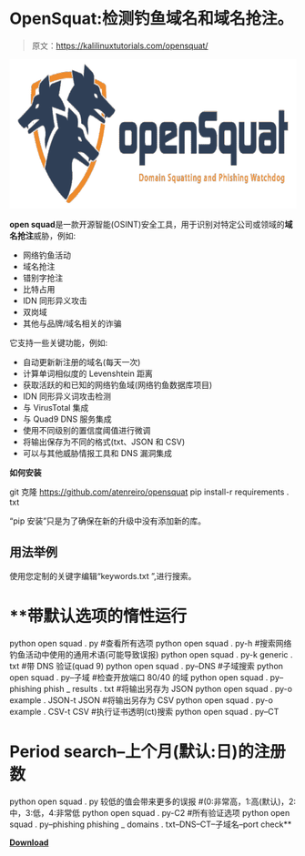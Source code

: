 # OpenSquat:检测钓鱼域名和域名抢注。

> 原文：<https://kalilinuxtutorials.com/opensquat/>

[![](img/36ad6d929f49abefc6a95e9d3d46576b.png)](https://blogger.googleusercontent.com/img/b/R29vZ2xl/AVvXsEiL3qH7RvS3uuUo6zGXaZA2iC8Y3dOmYCuISjxGG56zhizp3XGw1e0Hn2Ocp1eHRMjBpMxjRAL5LkZBPPMacBPVkvXYMFFVQJwgO2N9wBSc_D4b_Xe6r3iv-G3jRjhmANcnF1FXKL2MlCVB309zpQLGa18YGRxcM9P2ymUptMI18iIgeGBP_rTmoPOU/s728/openSquat_logo%20(1).png)

**open squad**是一款开源智能(OSINT)安全工具，用于识别对特定公司或领域的**域名抢注**威胁，例如:

*   网络钓鱼活动
*   域名抢注
*   错别字抢注
*   比特占用
*   IDN 同形异义攻击
*   双岗域
*   其他与品牌/域名相关的诈骗

它支持一些关键功能，例如:

*   自动更新新注册的域名(每天一次)
*   计算单词相似度的 Levenshtein 距离
*   获取活跃的和已知的网络钓鱼域(网络钓鱼数据库项目)
*   IDN 同形异义词攻击检测
*   与 VirusTotal 集成
*   与 Quad9 DNS 服务集成
*   使用不同级别的置信度阈值进行微调
*   将输出保存为不同的格式(txt、JSON 和 CSV)
*   可以与其他威胁情报工具和 DNS 漏洞集成

**如何安装**

git 克隆 https://github.com/atenreiro/opensquat
pip install-r requirements . txt

“pip 安装”只是为了确保在新的升级中没有添加新的库。

## 用法举例

使用您定制的关键字编辑“keywords.txt ”,进行搜索。

# **带默认选项的惰性运行
python open squad . py
#查看所有选项
python open squad . py-h
#搜索网络钓鱼活动中使用的通用术语(可能导致误报)
python open squad . py-k generic . txt
#带 DNS 验证(quad 9)
python open squad . py–DNS
#子域搜索
python open squad . py–子域
#检查开放端口 80/40 的域
python open squad . py–phishing phish _ results . txt
#将输出另存为 JSON
python open squad . py-o example . JSON-t JSON
#将输出另存为 CSV
python open squad . py-o example . CSV-t CSV
#执行证书透明(ct)搜索
python open squad . py–CT
# Period search–上个月(默认:日)的注册数
python open squad . py 较低的值会带来更多的误报
#(0:非常高，1:高(默认)，2:中，3:低，4:非常低
python open squad . py-C2
#所有验证选项
python open squad . py–phishing phishing _ domains . txt–DNS–CT–子域名–port check**

[**Download**](https://github.com/atenreiro/opensquat)